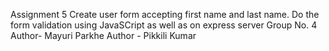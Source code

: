 Assignment 5
Create user form accepting first name and last name. Do the form validation using JavaSCript as well as on express server
Group No. 4
Author- Mayuri Parkhe
Author - Pikkili Kumar